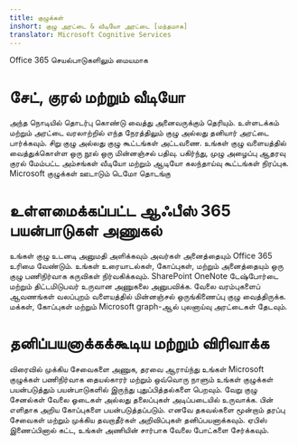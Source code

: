 ```yaml
---
title: குழுக்கள்
inshort: குழு அரட்டை & வீடியோ அரட்டை [மந்தமாக]
translator: Microsoft Cognitive Services
---
```



Office 365 செயல்பாடுகளிலும் மையமாக 

# சேட், குரல் மற்றும் வீடியோ
அந்த நொடியில் தொடர்பு கொண்டு வைத்து அனைவருக்கும் தெரியும். உள்ளடக்கம் மற்றும் அரட்டை வரலாற்றில் எந்த நேரத்திலும் குழு அல்லது தனியார் அரட்டை பார்க்கவும். சிறு குழு அல்லது குழு கூட்டங்கள் அட்டவணை. உங்கள் குழு வளையத்தில் வைத்துக்கொள்ள ஒரு நூல் ஒரு மின்னஞ்சல் பதிவு. பகிர்ந்து, முழு அழைப்பு ஆதரவு குரல் மேம்பட்ட அம்சங்கள் வீடியோ மற்றும் ஆடியோ கலந்தாய்வு கூட்டங்கள் நிரப்புக. 
Microsoft குழுக்கள் ஊடாடும் டெமோ தொடங்கு 

# உள்ளமைக்கப்பட்ட ஆஃபீஸ் 365 பயன்பாடுகள் அணுகல்
உங்கள் குழு உடனடி அனுமதி அளிக்கவும் அவர்கள் அனைத்தையும் Office 365 உரிமை வேண்டும். உங்கள் உரையாடல்கள், கோப்புகள், மற்றும் அனைத்தையும் ஒரு குழு பணிநிர்வாக கருவிகள் நிர்வகிக்கவும். SharePoint OneNote டேஷ்போர்டை மற்றும் திட்டமிடுபவர் உருவான அணுகலை அனுபவிக்க. வேலை வரம்புகளைப் ஆவணங்கள் வலப்புறம் வளையத்தில் மின்னஞ்சல் ஒருங்கிணைப்பு குழு வைத்திருக்க. மக்கள், கோப்புகள் மற்றும் Microsoft graph-ஆல் புலனாய்வு அரட்டைகள் தேடவும். 

# தனிப்பயனாக்கக்கூடிய மற்றும் விரிவாக்க
விரைவில் முக்கிய சேவைகளை அணுக, தரவை ஆராய்ந்து உங்கள் Microsoft குழுக்கள் பணிநிர்வாக தையல்காரர் மற்றும் ஒவ்வொரு நாளும் உங்கள் குழுக்கள் பயன்படுத்தும் பயன்பாடுகளில் இருந்து புதுப்பித்தல்களை பெறவும். வேறு குழு சேனல்கள் வேலை ஓடைகள் அல்லது தலைப்புகள் அடிப்படையில் உருவாக்க. பின் எளிதாக அறிய கோப்புகளை பயன்படுத்தப்படும். எனவே தகவல்களை மூன்றாம் தரப்பு சேவைகள் மற்றும் முக்கிய தவறாதீர்கள் அறிவிப்புகள் தனிப்பயனாக்கவும். ஏபிஸ் இணைப்பினால் கட்ட, உங்கள் அணியின் சார்பாக வேலை போட்களை சேர்க்கவும். 






